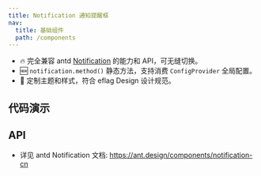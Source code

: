 ```yaml
---
title: Notification 通知提醒框
nav:
  title: 基础组件
  path: /components
---
```


- 🔥 完全兼容 antd [Notification](https://ant.design/components/notification-cn) 的能力和 API，可无缝切换。
- 🆕 `notification.method()` 静态方法，支持消费 `ConfigProvider` 全局配置。
- 💄 定制主题和样式，符合 eflag Design 设计规范。

## 代码演示

<code src="./demo/basic.tsx" title="基本"></code>

## API

- 详见 antd Notification 文档: https://ant.design/components/notification-cn
